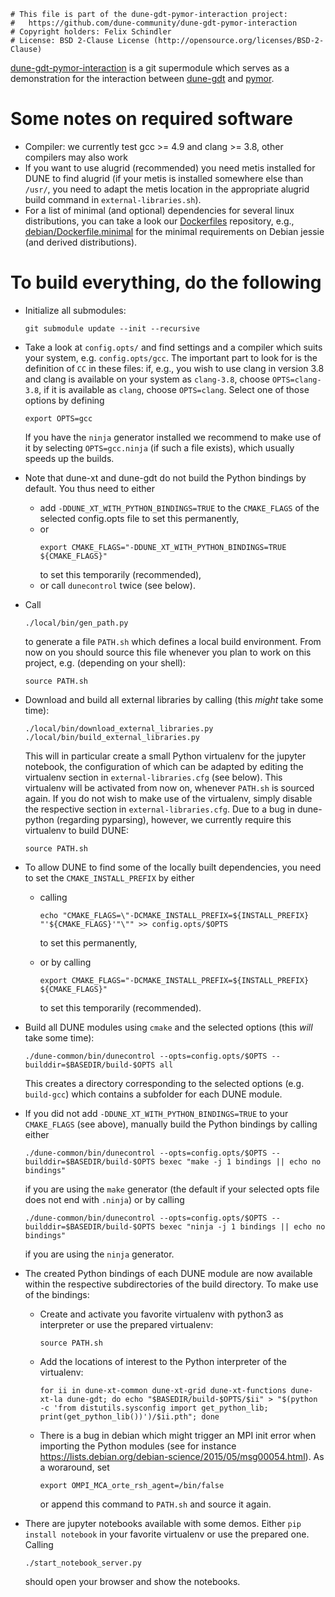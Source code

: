 ```
# This file is part of the dune-gdt-pymor-interaction project:
#   https://github.com/dune-community/dune-gdt-pymor-interaction
# Copyright holders: Felix Schindler
# License: BSD 2-Clause License (http://opensource.org/licenses/BSD-2-Clause)
```

[dune-gdt-pymor-interaction](https://github.com/dune-community/dune-gdt-pymor-interaction)
is a git supermodule which serves as a demonstration for the interaction between
[dune-gdt](https://github.com/dune-community/dune-gdt) and [pymor](http://pymor.org).


Some notes on required software
===============================

* Compiler: we currently test gcc >= 4.9 and clang >= 3.8, other compilers may also work
* If you want to use alugrid (recommended) you need metis installed for DUNE to find alugrid (if your metis is
  installed somewhere else than `/usr/`, you need to adapt the metis location in the appropriate alugrid build command
  in `external-libraries.sh`).
* For a list of minimal (and optional) dependencies for several linux distributions, you can take a look our
  [Dockerfiles](https://github.com/dune-community/Dockerfiles) repository, e.g.,
  [debian/Dockerfile.minimal](https://github.com/dune-community/Dockerfiles/blob/master/debian/Dockerfile.minimal)
  for the minimal requirements on Debian jessie (and derived distributions).


To build everything, do the following
=====================================


* Initialize all submodules:

  ```
  git submodule update --init --recursive
  ```
  
* Take a look at `config.opts/` and find settings and a compiler which suits your system, e.g. `config.opts/gcc`. The
  important part to look for is the definition of `CC` in these files: if, e.g., you wish to use clang in version 3.8
  and clang is available on your system as `clang-3.8`, choose `OPTS=clang-3.8`, if it is available as `clang`, choose
  `OPTS=clang`. Select one of those options by defining
  
  ```
  export OPTS=gcc
  ```

  If you have the `ninja` generator installed we recommend to make use of it by selecting `OPTS=gcc.ninja` (if such a
  file exists), which usually speeds up the builds.

* Note that dune-xt and dune-gdt do not build the Python bindings by default. You thus need to either

  - add `-DDUNE_XT_WITH_PYTHON_BINDINGS=TRUE` to the `CMAKE_FLAGS` of the selected config.opts file to set this
    permanently,
  - or
    ```
    export CMAKE_FLAGS="-DDUNE_XT_WITH_PYTHON_BINDINGS=TRUE ${CMAKE_FLAGS}"
    ```
    to set this temporarily (recommended),
  - or call `dunecontrol` twice (see below).
  
* Call

  ```
  ./local/bin/gen_path.py
  ```
  
  to generate a file `PATH.sh` which defines a local build environment. From now on you should source this file
  whenever you plan to work on this project, e.g. (depending on your shell):
  
  ```
  source PATH.sh
  ```

* Download and build all external libraries by calling (this _might_ take some time):

  ```
  ./local/bin/download_external_libraries.py
  ./local/bin/build_external_libraries.py
  ```

  This will in particular create a small Python virtualenv for the jupyter notebook, the configuration of which can be
  adapted by editing the virtualenv section in `external-libraries.cfg` (see below). This virtualenv will be activated
  from now on, whenever `PATH.sh` is sourced again. If you do not wish to make use of the virtualenv, simply disable
  the respective section in `external-libraries.cfg`. Due to a bug in dune-python (regarding pyparsing), however, we
  currently require this virtualenv to build DUNE:

  ```
  source PATH.sh
  ```

* To allow DUNE to find some of the locally built dependencies, you need to set the `CMAKE_INSTALL_PREFIX` by either
  - calling

    ```
    echo "CMAKE_FLAGS=\"-DCMAKE_INSTALL_PREFIX=${INSTALL_PREFIX} "'${CMAKE_FLAGS}'"\"" >> config.opts/$OPTS
    ```

    to set this permanently,
  - or by calling

    ```
    export CMAKE_FLAGS="-DCMAKE_INSTALL_PREFIX=${INSTALL_PREFIX} ${CMAKE_FLAGS}"
    ```
    to set this temporarily (recommended).

* Build all DUNE modules using `cmake` and the selected options (this _will_ take some time):

  ```
  ./dune-common/bin/dunecontrol --opts=config.opts/$OPTS --builddir=$BASEDIR/build-$OPTS all
  ```
  
  This creates a directory corresponding to the selected options (e.g. `build-gcc`) which contains a subfolder for each
  DUNE module.

* If you did not add `-DDUNE_XT_WITH_PYTHON_BINDINGS=TRUE` to your `CMAKE_FLAGS` (see above), manually build the
  Python bindings by calling either

  ```
  ./dune-common/bin/dunecontrol --opts=config.opts/$OPTS --builddir=$BASEDIR/build-$OPTS bexec "make -j 1 bindings || echo no bindings"
  ```

  if you are using the `make` generator (the default if your selected opts file does not end with `.ninja`) or by calling

  ```
  ./dune-common/bin/dunecontrol --opts=config.opts/$OPTS --builddir=$BASEDIR/build-$OPTS bexec "ninja -j 1 bindings || echo no bindings"
  ```

  if you are using the `ninja` generator.

* The created Python bindings of each DUNE module are now available within the respective subdirectories of the build
  directory. To make use of the bindings:

  - Create and activate you favorite virtualenv with python3 as interpreter or use the prepared virtualenv:

    ```
    source PATH.sh
    ```

  - Add the locations of interest to the Python interpreter of the virtualenv:

    ```
    for ii in dune-xt-common dune-xt-grid dune-xt-functions dune-xt-la dune-gdt; do echo "$BASEDIR/build-$OPTS/$ii" > "$(python -c 'from distutils.sysconfig import get_python_lib; print(get_python_lib())')/$ii.pth"; done
    ```

  - There is a bug in debian which might trigger an MPI init error when importing the Python modules (see for instance
    https://lists.debian.org/debian-science/2015/05/msg00054.html). As a woraround, set

    ```
    export OMPI_MCA_orte_rsh_agent=/bin/false
    ```

    or append this command to `PATH.sh` and source it again.

* There are jupyter notebooks available with some demos. Either `pip install notebook` in your favorite virtualenv or
  use the prepared one. Calling

  ```
  ./start_notebook_server.py
  ```

  should open your browser and show the notebooks.


